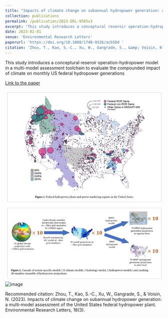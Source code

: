 ```yaml
---
title: "Impacts of climate change on subannual hydropower generation: a multi-model assessment of the United States federal hydropower plant"
collection: publications
permalink: /publication/2023-ERL-9505v3
excerpt: 'This study introduces a conceptural reseroir operation-hydropower model in a multi-model assessment toolchain to evaluate the compounded impact of climate on monthly US federal hydropower generations'
date: 2023-02-01
venue: 'Environmental Research Letters'
paperurl: 'https://doi.org/10.1088/1748-9326/acb58d '
citation: 'Zhou, T., Kao, S.-C., Xu, W., Gangrade, S., &amp; Voisin, N. (2023). Impacts of climate change on subannual hydropower generation: a multi-model assessment of the United States federal hydropower plant. Environmental Research Letters, 18(3). '
---
```

This study introduces a conceptural reseroir operation-hydropower model in a multi-model assessment toolchain to evaluate the compounded impact of climate on monthly US federal hydropower generations

[Link to the paper](https://doi.org/10.1088/1748-9326/acb58d )

![image](../images/papers/2023-ERL-9505v3.png)
![image](https://content.cld.iop.org/journals/1748-9326/18/3/034009/revision1/erlacb58df7_lr.jpg?Expires=1703714649&Signature=bMxg8B5rGq1MdFJlfiZpH9yMXVWLmD77yVyTDRqaTDfZmharD7nemzdI7s5LEy6TV9PEpLd79ZVPuEdFCCE3aQG~FZBwTRUrhYBsLF06DUYZL1xPqtfzD43pLlCO3QUqq-Xu4x6o2dqLVpmCM5wZRj1k2bHqZLDd5E2eJOKqd38gXG0E3TIrPe80rJINhsF74-zc0VeMZgCKv0gWC~ZX8xFWGIKQ35b~uXc~aoE6cAzqUqYO09Fq7VJr0i2qxr06-vc7IBtkYGVswLk2fTgJ-0DK2C~SNsX0-892-l3MhjzAcwIoSq1eLJKghC91FNcpRWBBnV-vqkqvobaSq4WhDw__&Key-Pair-Id=KL1D8TIY3N7T8)

Recommended citation: Zhou, T., Kao, S.-C., Xu, W., Gangrade, S., & Voisin, N. (2023). Impacts of climate change on subannual hydropower generation: a multi-model assessment of the United States federal hydropower plant. Environmental Research Letters, 18(3). 